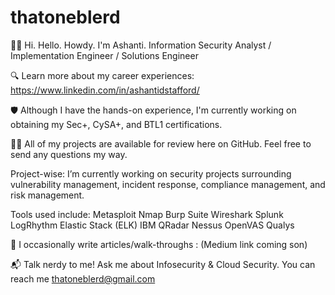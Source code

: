 # thatoneblerd
 👋🏽 Hi. Hello. Howdy. I'm Ashanti.
Information Security Analyst / Implementation Engineer / Solutions Engineer

🔍 Learn more about my career experiences: https://www.linkedin.com/in/ashantidstafford/

🛡️ Although I have the hands-on experience, I'm currently working on obtaining my Sec+, CySA+, and BTL1 certifications.

👩‍💻 All of my projects are available for review here on GitHub. Feel free to send any questions my way.

Project-wise: I’m currently working on security projects surrounding vulnerability management, incident response, compliance management, and risk management.

Tools used include: Metasploit Nmap Burp Suite Wireshark Splunk LogRhythm Elastic Stack (ELK) IBM QRadar Nessus OpenVAS Qualys

📝 I occasionally write articles/walk-throughs : (Medium link coming son)

📬 Talk nerdy to me! Ask me about Infosecurity & Cloud Security. You can reach me thatoneblerd@gmail.com
